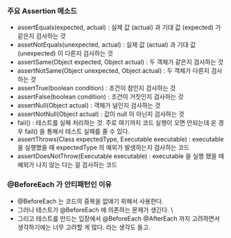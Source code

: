 ### 주요 Assertion 메소드 

- assertEquals(expected, actual) : 실제 값 (actual) 과 기대 값 (expected) 가 같은지 검사하는 것
- assetNotEquals(unexpected, actual) : 실제 값 (actual) 과 기대 값 (unexpected) 이 다른지 검사하는 것
- assertSame(Object expected, Object actual) : 두 객체가 같은지 검사하는 것
- assertNotSame(Object unexpected, Object actual) : 두 객체가 다른지 검사하는 것
- assertTrue(boolean condition) : 조건이 참인지 검사하는 것
- assertFalse(boolean condition) : 조건이 거짓인지 검사하는 것
- assertNull(Object actual) : 객체가 널인지 검사하는 것
- assertNotNull(Object actual) : 값이 null 이 아닌지 검사하는 것
- fail() : 테스트를 실패 처리하는 것. 주로 여기까지 코드 실행이 오면 안되는데 온 경우 fail() 을 통해서 테스트 실패를 줄 수 있다.
- assertThrows(Class<T> expectedType, Executable executable) : executable 을 실행했을 때 expectedType 의 예외가 발생하는지 검사하는 코드
- assertDoesNotThrow(Executable executable) : executable 을 실행 했을 때 예외가 나지 않는 다는 걸 검사하는 코드

### @BeforeEach 가 안티패턴인 이유 

- @BeforeEach 는 코드의 중복을 없애기 위해서 사용한다. 
- 그러나 테스트가 @BeforeEach 에 의존하는 문제가 생긴다. \ 
- 그리고 테스트를 만드는 입장에서 @BeforeEach @AfterEach 까지 고려하면서 생각하기에는 너무 고려할 게 많다. 라는 생각도 들고. 